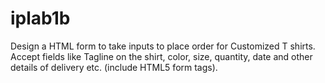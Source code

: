 # iplab1b

Design a HTML form to take inputs to place order for  Customized T shirts. Accept fields like Tagline on the shirt, color, size, quantity, date and other details of delivery etc.  (include HTML5 form tags).

